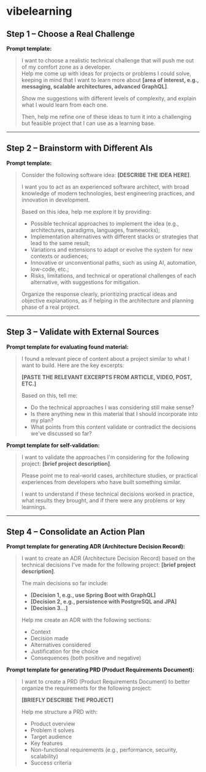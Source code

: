 # vibelearning

## Step 1 – Choose a Real Challenge

**Prompt template:**

> I want to choose a realistic technical challenge that will push me out of my comfort zone as a developer.  
> Help me come up with ideas for projects or problems I could solve, keeping in mind that I want to learn more about **[area of interest, e.g., messaging, scalable architectures, advanced GraphQL]**.  
>  
> Show me suggestions with different levels of complexity, and explain what I would learn from each one.  
>  
> Then, help me refine one of these ideas to turn it into a challenging but feasible project that I can use as a learning base.

---

## Step 2 – Brainstorm with Different AIs

**Prompt template:**

> Consider the following software idea: **[DESCRIBE THE IDEA HERE]**.  
>  
> I want you to act as an experienced software architect, with broad knowledge of modern technologies, best engineering practices, and innovation in development.  
>  
> Based on this idea, help me explore it by providing:  
> - Possible technical approaches to implement the idea (e.g., architectures, paradigms, languages, frameworks);  
> - Implementation alternatives with different stacks or strategies that lead to the same result;  
> - Variations and extensions to adapt or evolve the system for new contexts or audiences;  
> - Innovative or unconventional paths, such as using AI, automation, low-code, etc.;  
> - Risks, limitations, and technical or operational challenges of each alternative, with suggestions for mitigation.  
>  
> Organize the response clearly, prioritizing practical ideas and objective explanations, as if helping in the architecture and planning phase of a real project.

---

## Step 3 – Validate with External Sources

**Prompt template for evaluating found material:**

> I found a relevant piece of content about a project similar to what I want to build. Here are the key excerpts:  
>  
> **[PASTE THE RELEVANT EXCERPTS FROM ARTICLE, VIDEO, POST, ETC.]**  
>  
> Based on this, tell me:  
> - Do the technical approaches I was considering still make sense?  
> - Is there anything new in this material that I should incorporate into my plan?  
> - What points from this content validate or contradict the decisions we've discussed so far?

**Prompt template for self-validation:**

> I want to validate the approaches I'm considering for the following project: **[brief project description]**.  
>  
> Please point me to real-world cases, architecture studies, or practical experiences from developers who have built something similar.  
>  
> I want to understand if these technical decisions worked in practice, what results they brought, and if there were any problems or key learnings.

---

## Step 4 – Consolidate an Action Plan

**Prompt template for generating ADR (Architecture Decision Record):**

> I want to create an ADR (Architecture Decision Record) based on the technical decisions I've made for the following project: **[brief project description]**.  
>  
> The main decisions so far include:  
> - **[Decision 1, e.g., use Spring Boot with GraphQL]**  
> - **[Decision 2, e.g., persistence with PostgreSQL and JPA]**  
> - **[Decision 3...]**  
>  
> Help me create an ADR with the following sections:  
> - Context  
> - Decision made  
> - Alternatives considered  
> - Justification for the choice  
> - Consequences (both positive and negative)

**Prompt template for generating PRD (Product Requirements Document):**

> I want to create a PRD (Product Requirements Document) to better organize the requirements for the following project:  
>  
> **[BRIEFLY DESCRIBE THE PROJECT]**  
>  
> Help me structure a PRD with:  
> - Product overview  
> - Problem it solves  
> - Target audience  
> - Key features  
> - Non-functional requirements (e.g., performance, security, scalability)  
> - Success criteria

